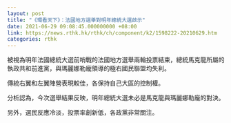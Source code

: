 ```yaml
---
layout: post
title: "《環看天下》：法國地方選舉對明年總統大選啟示"
date: 2021-06-29 09:08:45.000000000 +08:00
link: https://news.rthk.hk/rthk/ch/component/k2/1598222-20210629.htm
categories: rthk
---
```


被視為明年法國總統大選前哨戰的法國地方選舉兩輪投票結束，總統馬克龍所屬的執政共和前進黨，與瑪麗娜勒龐領導的極右國民聯盟均失利。

傳統右翼和左翼陣營表現較佳，各保持自己大區的控制權。

分析認為，今次選舉結果反映，明年總統大選未必是馬克龍與瑪麗娜勒龐的對決。

另外，選民反應冷淡，投票率創新低，各政黨非常關注。
